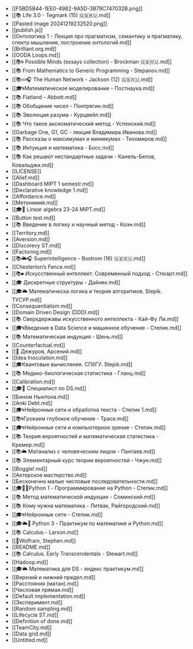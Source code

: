 - [[F5BD5B44-1EE0-4982-9A5D-3B79C747032B.png]]
- [[📚 Life 3.0 - Tegmark (15) 🇬🇧🇷🇺.md]]
- [[Pasted image 20241219232520.png]]
- [[publish.js]]
- [[Онтологика 1 - Лекция про прагматизм, семантику и прагматику, спектр мышления, построение онтологий.md]]
- [[Brilliant.org.md]]
- [[OODA Loops.md]]
- [[📚🌀 Possible Minds (essays collection) - Brockman 🇬🇧🇷🇺.md]]
- [[📚 From Mathematics to Generic Programming - Stepanov.md]]
- [[📚💤🎧 The Human Network - Jackson (12) 🇬🇧🇷🇺.md]]
- [[🎓🌀Математическое моделирование - Постнаука.md]]
- [[📚 Flatland - Abbott.md]]
- [[📚 Обобщения чисел - Понтрягин.md]]
- [[📚 Эволюция разума - Курцвейл.md]]
- [[📚 Что такое аксиоматический метод - Успенский.md]]
- [[Garbage One, G1, GC - лекция Владимира Иванова.md]]
- [[📚 Рассказы о максимумах и минимумах - Тихомиров.md]]
- [[📚 Интуиция и математика - Босс.md]]
- [[📚 Как решают нестандартные задачи - Канель-Белов, Ковальджи.md]]
- [[LICENSE]]
- [[Alief.md]]
- [[Dashboard MIPT 1 semestr.md]]
- [[Declarative knowledge 1.md]]
- [[Affordance.md]]
- [[Метонимия.md]]
- [[🎓🌳 Linear algebra 23-24 MIPT.md]]
- [[Button test.md]]
- [[📚 Введение в логику и научный метод - Коэн.md]]
- [[Territory.md]]
- [[Aversion.md]]
- [[Discorevy ST.md]]
- [[Factoring.md]]
- [[📚🌥️🎧 Superintelligence - Bostrom (16) 🇬🇧🇷🇺.md]]
- [[Chesterton’s Fence.md]]
- [[📚⏹ Искусственный интеллект. Современный подход - Стюарт.md]]
- [[🎓 Дискретные структуры - Дайняк.md]]
- [[🎓🌥️ Математическа логика и теория алгоритмов. Stepik. ТУСУР.md]]
- [[Consequentialism.md]]
- [[Domain Driven Design (DDD).md]]
- [[📚 Сверхдержавы искусственного интеллекта - Кай-Фу Ли.md]]
- [[🎓🌀Введение в Data Science и машинное обучение - Степик.md]]
- [[📚 Математическая индукция - Шень.md]]
- [[Counterfactual.md]]
- [[👤 Дежуров, Арсений.md]]
- [[Idea Inoculation.md]]
- [[🎓Квантовые вычисления. СПбГУ. Stepik.md]]
- [[📚 Медико-биологическая статистика - Гланц.md]]
- [[Calibration.md]]
- [[🎓🌰 Специалист по DS.md]]
- [[Бином Ньютона.md]]
- [[Anki Debt.md]]
- [[🎓🌀Нейронные сети и обработка текста - Степик 1.md]]
- [[📚🌀Грокаем глубокое обучение - Траск.md]]
- [[🎓🌀Нейронные сети и компьютерное зрение - Степик.md]]
- [[📚 Теория вероятностей и математическая статистика - Кремер.md]]
- [[📚🌥️ Матанализ с человеческим лицом - Пантаев.md]]
- [[📚 Элементарный курс теории вероятностей - Чжун.md]]
- [[Boggle!.md]]
- [[Актерское мастерство.md]]
- [[Бесконечно малые числовые последовательности.md]]
- [[🎓🌳🐍Python 1 - Программирование на Python - Степик.md]]
- [[📚 Метод математической индукции - Соминский.md]]
- [[📚 Кому нужна математика - Литвак, Райгородский.md]]
- [[🎓🌀Нейронные сети - Степик.md]]
- [[🎓🌥️🐍 Python 3 - Практикум по математике и Python.md]]
- [[📚 Calculus - Larson.md]]
- [[👤Wolfram, Stephen.md]]
- [[README.md]]
- [[📚 Calculus. Early Transcendentals - Stewart.md]]
- [[Hadoop.md]]
- [[🎓🌥️ Математика для DS - яндекс практикум.md]]
- [[Верхний и нижний предел.md]]
- [[Расстояния (матан).md]]
- [[Числовая прямая.md]]
- [[Default implementation.md]]
- [[Эксперимент.md]]
- [[Random sampling.md]]
- [[Lifecycle ST.md]]
- [[Definition of done.md]]
- [[TeamCity.md]]
- [[Data grid.md]]
- [[Untitled.md]]

